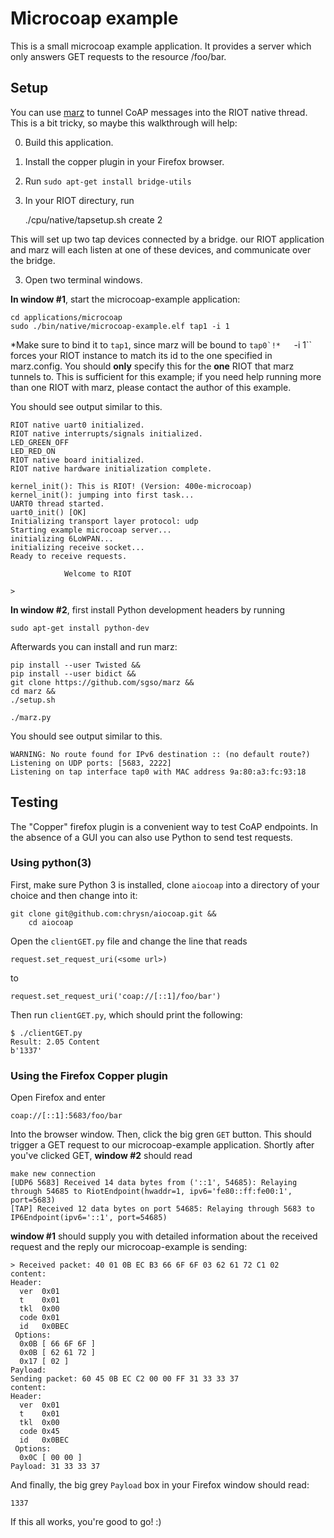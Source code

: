 Microcoap example
============

This is a small microcoap example application. It provides a server which only 
answers GET requests to the resource /foo/bar. 

## Setup

You can use [marz](https://github.com/sgso/marz) to tunnel CoAP messages into the RIOT native thread. This is a bit tricky, so maybe this walkthrough will help:

0. Build this application.
1. Install the copper plugin in your Firefox browser.
2. Run `sudo apt-get install bridge-utils`
3. In your RIOT directury, run

    ./cpu/native/tapsetup.sh create 2

This will set up two tap devices connected by a bridge. our RIOT application and 
marz will each listen at one of these devices, and communicate over the bridge.

3. Open two terminal windows.  

**In window #1**, start the microcoap-example application:

    cd applications/microcoap
    sudo ./bin/native/microcoap-example.elf tap1 -i 1

*Make sure to bind it to ``tap1``, since marz will be bound to ``tap0`!*  
``-i 1`` forces your RIOT instance to match its id to the one specified in marz.config. You should **only** specify this for the **one** RIOT that marz tunnels to. This is sufficient for this example; if you need help running more than one RIOT with marz, please contact the author of this example.

You should see output similar to this.

    RIOT native uart0 initialized.
    RIOT native interrupts/signals initialized.
    LED_GREEN_OFF
    LED_RED_ON
    RIOT native board initialized.
    RIOT native hardware initialization complete.

    kernel_init(): This is RIOT! (Version: 400e-microcoap)
    kernel_init(): jumping into first task...
    UART0 thread started.
    uart0_init() [OK]
    Initializing transport layer protocol: udp
    Starting example microcoap server...
    initializing 6LoWPAN...
    initializing receive socket...
    Ready to receive requests.

                Welcome to RIOT

    >

**In window #2**, first install Python development headers by running

    sudo apt-get install python-dev

Afterwards you can install and run marz:
    
    pip install --user Twisted && 
    pip install --user bidict && 
    git clone https://github.com/sgso/marz &&
    cd marz &&
    ./setup.sh 

    ./marz.py

You should see output similar to this.

    WARNING: No route found for IPv6 destination :: (no default route?)
    Listening on UDP ports: [5683, 2222]
    Listening on tap interface tap0 with MAC address 9a:80:a3:fc:93:18

## Testing

The "Copper" firefox plugin is a convenient way to test CoAP endpoints. In the absence of a GUI you can also use Python to send test requests.

### Using python(3)

First, make sure Python 3 is installed, clone `aiocoap` into a directory of your choice and then change into it:

    git clone git@github.com:chrysn/aiocoap.git &&
        cd aiocoap

Open the `clientGET.py` file and change the line that reads

    request.set_request_uri(<some url>)

to

    request.set_request_uri('coap://[::1]/foo/bar')

Then run `clientGET.py`, which should print the following:

    $ ./clientGET.py
    Result: 2.05 Content
    b'1337'


### Using the Firefox Copper plugin

Open Firefox and enter

    coap://[::1]:5683/foo/bar

Into the browser window. Then, click the big gren ``GET`` button. This should
trigger a GET request to our microcoap-example application. Shortly after you've
clicked GET, **window #2** should read

    make new connection
    [UDP6 5683] Received 14 data bytes from ('::1', 54685): Relaying through 54685 to RiotEndpoint(hwaddr=1, ipv6='fe80::ff:fe00:1', port=5683)
    [TAP] Received 12 data bytes on port 54685: Relaying through 5683 to IP6Endpoint(ipv6='::1', port=54685)

**window #1** should supply you with detailed information about the received 
request and the reply our microcoap-example is sending:

    > Received packet: 40 01 0B EC B3 66 6F 6F 03 62 61 72 C1 02
    content:
    Header:
      ver  0x01
      t    0x01
      tkl  0x00
      code 0x01
      id   0x0BEC
     Options:
      0x0B [ 66 6F 6F ]
      0x0B [ 62 61 72 ]
      0x17 [ 02 ]
    Payload:
    Sending packet: 60 45 0B EC C2 00 00 FF 31 33 33 37
    content:
    Header:
      ver  0x01
      t    0x01
      tkl  0x00
      code 0x45
      id   0x0BEC
     Options:
      0x0C [ 00 00 ]
    Payload: 31 33 33 37

And finally, the big grey ``Payload`` box in your Firefox window should read:

    1337

If this all works, you're good to go! :)
